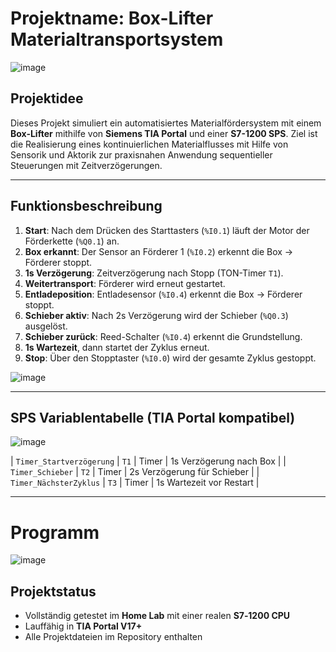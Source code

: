 # Projektname: Box-Lifter Materialtransportsystem

 ![image](https://github.com/user-attachments/assets/00ff6373-0401-4c8e-92f3-6a2d212011a1)


## Projektidee

Dieses Projekt simuliert ein automatisiertes Materialfördersystem mit einem **Box-Lifter** mithilfe von **Siemens TIA Portal** und einer **S7-1200 SPS**. Ziel ist die Realisierung eines kontinuierlichen Materialflusses mit Hilfe von Sensorik und Aktorik zur praxisnahen Anwendung sequentieller Steuerungen mit Zeitverzögerungen.

---

## Funktionsbeschreibung

1. **Start**: Nach dem Drücken des Starttasters (`%I0.1`) läuft der Motor der Förderkette (`%Q0.1`) an.
2. **Box erkannt**: Der Sensor an Förderer 1 (`%I0.2`) erkennt die Box → Förderer stoppt.
3. **1s Verzögerung**: Zeitverzögerung nach Stopp (TON-Timer `T1`).
4. **Weitertransport**: Förderer wird erneut gestartet.
5. **Entladeposition**: Entladesensor (`%I0.4`) erkennt die Box → Förderer stoppt.
6. **Schieber aktiv**: Nach 2s Verzögerung wird der Schieber (`%Q0.3`) ausgelöst.
7. **Schieber zurück**: Reed-Schalter (`%I0.4`) erkennt die Grundstellung.
8. **1s Wartezeit**, dann startet der Zyklus erneut.
9. **Stop**: Über den Stopptaster (`%I0.0`) wird der gesamte Zyklus gestoppt.

![image](https://github.com/user-attachments/assets/4b86cbe9-6990-4acc-a959-4c0633a6cb78)

---

## SPS Variablentabelle (TIA Portal kompatibel)

 ![image](https://github.com/user-attachments/assets/95b24294-d503-4a8e-aa01-7ce6d7e5504f)

  
| `Timer_Startverzögerung`   | `T1`     | Timer   | 1s Verzögerung nach Box |
| `Timer_Schieber`           | `T2`     | Timer   | 2s Verzögerung für Schieber |
| `Timer_NächsterZyklus`     | `T3`     | Timer   | 1s Wartezeit vor Restart |

---
# Programm

![image](https://github.com/user-attachments/assets/ad19df91-2aa4-4223-913e-cdcd82b9d6f4)

## Projektstatus

- Vollständig getestet im **Home Lab** mit einer realen **S7‑1200 CPU**
- Lauffähig in **TIA Portal V17+**
- Alle Projektdateien im Repository enthalten

  

